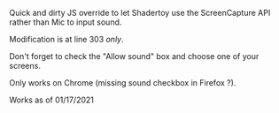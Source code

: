 Quick and dirty JS override to let Shadertoy use the ScreenCapture API rather than Mic to input sound.

Modification is at line 303 *only*.

Don't forget to check the "Allow sound" box and choose one of your screens.

Only works on Chrome (missing sound checkbox in Firefox ?).

Works as of 01/17/2021